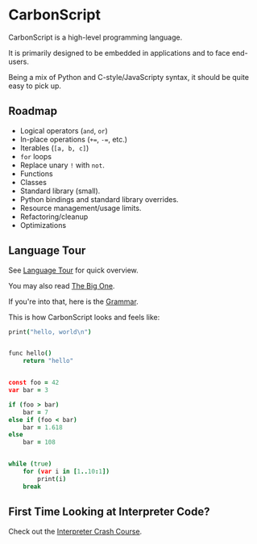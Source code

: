 # CarbonScript

CarbonScript is a high-level programming language.

It is primarily designed to be embedded in applications and to face
end-users.

Being a mix of Python and C-style/JavaScripty syntax, it should be quite
easy to pick up.

## Roadmap

- Logical operators (`and`, `or`)
- In-place operations (`+=`, `-=`, etc.)
- Iterables (`[a, b, c]`)
- `for` loops
- Replace unary `!` with `not`.
- Functions
- Classes
- Standard library (small).
- Python bindings and standard library overrides.
- Resource management/usage limits.
- Refactoring/cleanup
- Optimizations

## Language Tour

See [Language Tour](docs/language-tour.md) for quick overview.

You may also read [The Big One](tests/fixtures/the_big_one.cbn).

If you're into that, here is the [Grammar](docs/grammar.md).

This is how CarbonScript looks and feels like:

```coffee
print("hello, world\n")


func hello()
    return "hello"


const foo = 42
var bar = 3

if (foo > bar)
    bar = 7
else if (foo < bar)
    bar = 1.618
else
    bar = 108


while (true)
    for (var i in [1..10:1])
        print(i)
    break
```

## First Time Looking at Interpreter Code?

Check out the [Interpreter Crash Course](docs/interpreter-crash-course.md).
